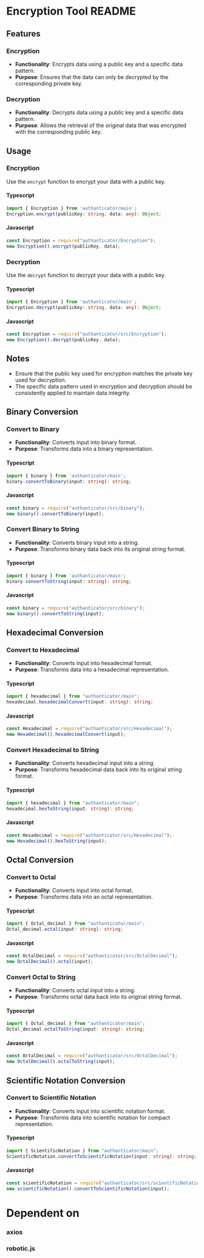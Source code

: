 # Encryption Tool README

## Features

### Encryption

- **Functionality**: Encrypts data using a public key and a specific data pattern.
- **Purpose**: Ensures that the data can only be decrypted by the corresponding private key.

### Decryption

- **Functionality**: Decrypts data using a public key and a specific data pattern.
- **Purpose**: Allows the retrieval of the original data that was encrypted with the corresponding public key.

## Usage

### Encryption

Use the `encrypt` function to encrypt your data with a public key.

#### Typescript

```typescript
import { Encryption } from 'authanticator/main';
Encryption.encrypt(publicKey: string, data: any): Object;
```

#### Javascript

```javascript
const Encryption = require("authanticator/Encryption");
new Encryption().encrypt(publicKey, data);
```

### Decryption

Use the `decrypt` function to decrypt your data with a public key.

#### Typescript

```typescript
import { Encryption } from 'authanticator/main';
Encryption.decrypt(publicKey: string, data: any): Object;
```

#### Javascript

```javascript
const Encryption = require("authanticator/src/Encryption");
new Encryption().decrypt(publicKey, data);
```

## Notes

- Ensure that the public key used for encryption matches the private key used for decryption.
- The specific data pattern used in encryption and decryption should be consistently applied to maintain data integrity.

## Binary Conversion

### Convert to Binary

- **Functionality**: Converts input into binary format.
- **Purpose**: Transforms data into a binary representation.

#### Typescript

```typescript
import { binary } from 'authanticator/main';
binary.convertToBinary(input: string): string;
```

#### Javascript

```javascript
const binary = require("authanticator/src/binary");
new binary().convertToBinary(input);
```

### Convert Binary to String

- **Functionality**: Converts binary input into a string.
- **Purpose**: Transforms binary data back into its original string format.

#### Typescript

```typescript
import { binary } from 'authanticator/main';
binary.convertToString(input: string): string;
```

#### Javascript

```javascript
const binary = require("authanticator/src/binary");
new binary().convertToString(input);
```

## Hexadecimal Conversion

### Convert to Hexadecimal

- **Functionality**: Converts input into hexadecimal format.
- **Purpose**: Transforms data into a hexadecimal representation.

#### Typescript

```typescript
import { hexadecimal } from "authanticator/main";
hexadecimal.hexadecimalConvert(input: string): string;
```

#### Javascript

```javascript
const Hexadecimal = require("authanticator/src/Hexadecimal");
new Hexadecimal().hexadecimalConvert(input);
```

### Convert Hexadecimal to String

- **Functionality**: Converts hexadecimal input into a string.
- **Purpose**: Transforms hexadecimal data back into its original string format.

#### Typescript

```typescript
import { hexadecimal } from "authanticator/main";
hexadecimal.hexToString(input: string): string;
```

#### Javascript

```javascript
const Hexadecimal = require("authanticator/src/Hexadecimal");
new Hexadecimal().hexToString(input);
```

## Octal Conversion

### Convert to Octal

- **Functionality**: Converts input into octal format.
- **Purpose**: Transforms data into an octal representation.

#### Typescript

```typescript
import { Octal_decimal } from "authanticator/main";
Octal_decimal.octal(input: string): string;
```

#### Javascript

```javascript
const OctalDecimal = require("authanticator/src/OctalDecimal");
new OctalDecimal().octal(input);
```

### Convert Octal to String

- **Functionality**: Converts octal input into a string.
- **Purpose**: Transforms octal data back into its original string format.

#### Typescript

```typescript
import { Octal_decimal } from "authanticator/main";
Octal_decimal.octalToString(input: string): string;
```

#### Javascript

```javascript
const OctalDecimal = require("authanticator/src/OctalDecimal");
new OctalDecimal().octalToString(input);
```

## Scientific Notation Conversion

### Convert to Scientific Notation

- **Functionality**: Converts input into scientific notation format.
- **Purpose**: Transforms data into scientific notation for compact representation.

#### Typescript

```typescript
import { ScientificNotation } from "authanticator/main";
ScientificNotation.convertToScientificNotation(input: string): string;
```

#### Javascript

```javascript
const scientificNotation = require("authanticator/src/scientificNotation");
new scientificNotation().convertToScientificNotation(input);
```
# Dependent on
### axios
### robotic.js
